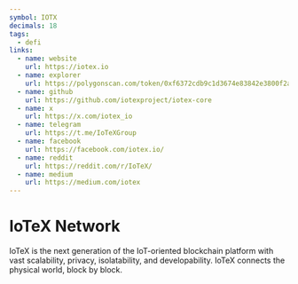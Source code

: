 ```yaml
---
symbol: IOTX
decimals: 18
tags:
  - defi
links:
  - name: website
    url: https://iotex.io
  - name: explorer
    url: https://polygonscan.com/token/0xf6372cdb9c1d3674e83842e3800f2a62ac9f3c66
  - name: github
    url: https://github.com/iotexproject/iotex-core
  - name: x
    url: https://x.com/iotex_io
  - name: telegram
    url: https://t.me/IoTeXGroup
  - name: facebook
    url: https://facebook.com/iotex.io/
  - name: reddit
    url: https://reddit.com/r/IoTeX/
  - name: medium
    url: https://medium.com/iotex
---
```


# IoTeX Network

IoTeX is the next generation of the IoT-oriented blockchain platform with vast scalability, privacy, isolatability, and developability. IoTeX connects the physical world, block by block.
